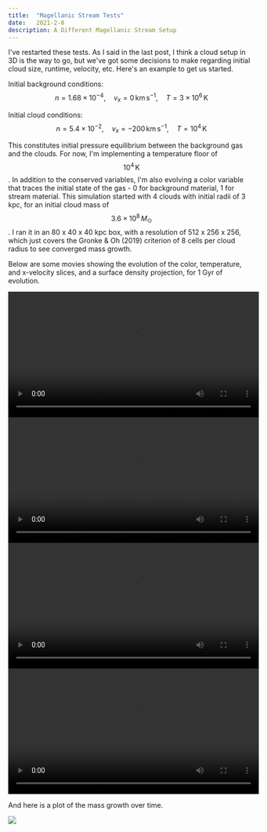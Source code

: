 ```yaml
---
title:  "Magellanic Stream Tests"
date:   2021-2-8
description: A Different Magellanic Stream Setup
---
```


I've restarted these tests. As I said in the last post, I think a cloud setup in 3D is the way to go, but we've got some decisions to make regarding initial cloud size, runtime, velocity, etc. Here's an example to get us started.

Initial background conditions:
$$n = 1.68\times10^{-4}, \quad v_x = 0\,\mathrm{km}\,\mathrm{s}^{-1}, \quad T = 3\times10^{6}\,\mathrm{K}$$

Initial cloud conditions:
$$n = 5.4\times10^{-2}, \quad v_x = -200 \,\mathrm{km}\,\mathrm{s}^{-1}, \quad T = 10^{4}\,\mathrm{K}$$

This constitutes initial pressure equilibrium between the background gas and the clouds. For now, I'm implementing a temperature floor of $$10^{4}\,\mathrm{K}$$. In addition to the conserved variables, I'm also evolving a color variable that traces the initial state of the gas - 0 for background material, 1 for stream material. This simulation started with 4 clouds with initial radii of 3 kpc, for an initial cloud mass of $$3.6\times10^{8}\,M_\odot$$. I ran it in an 80 x 40 x 40 kpc box, with a resolution of 512 x 256 x 256, which just covers the Gronke & Oh (2019) criterion of 8 cells per cloud radius to see converged mass growth.

Below are some movies showing the evolution of the color, temperature, and x-velocity slices, and a surface density projection, for 1 Gyr of evolution.

<div style="text-align: center">
<video src="{{ site.url }}assets/movies/2021-February/cslice.mov" width="512" height="256" controls preload></video>
</div>
<div style="text-align: center">
<video src="{{ site.url }}assets/movies/2021-February/Tslice.mov" width="512" height="256" controls preload></video>
</div>
<div style="text-align: center">
<video src="{{ site.url }}assets/movies/2021-February/vxslice.mov" width="512" height="256" controls preload></video>
</div>
<div style="text-align: center">
<video src="{{ site.url }}assets/movies/2021-February/sd_z.mov" width="512" height="256" controls preload></video>
</div>

And here is a plot of the mass growth over time.

<img src="{{ site.url }}assets/images/2021-February/entrainment.png">


